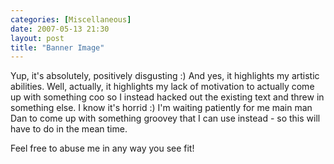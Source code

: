 ```yaml
---
categories: [Miscellaneous]
date: 2007-05-13 21:30
layout: post
title: "Banner Image"
---
```

Yup, it's absolutely, positively disgusting :) And yes, it highlights my artistic abilities. Well, actually, it highlights my lack of motivation to actually come up with something coo so I instead hacked out the existing text and threw in something else. I know it's horrid :) I'm waiting patiently for me main man Dan to come up with something groovey that I can use instead - so this will have to do in the mean time.

Feel free to abuse me in any way you see fit!
